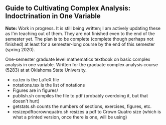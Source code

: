 Guide to Cultivating Complex Analysis: Indoctrination in One Variable
---------------------------------------------------------------------

**Note:** Work in progress.  It is still being written; I am actively 
updating these as I'm teaching out of them.  They are not finished even
to the end of the semester yet.  The plan is to be complete (complete
though perhaps not finished) at least for a semester-long course by
the end of this semester (spring 2020).

One-semester graduate level mathematics textbook on basic complex analysis in
one variable.  Written for the graduate complex analysis course (5283) at
at Oklahoma State University.

* ca.tex is the LaTeX file
* notations.tex is the list of notations
* Figures are in figures/
* publish.sh compiles the file to pdf (probably overdoing it, but that doesn't hurt)
* getstats.sh counts the numbers of sections, exercises, figures, etc.
* resizepdftocrownquatro.sh resizes a pdf to Crown Quatro size (which is what a printed version, once there is one, will be using)

